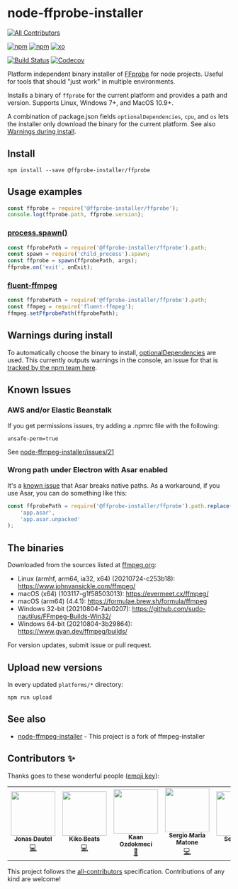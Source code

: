 # node-ffprobe-installer
<!-- ALL-CONTRIBUTORS-BADGE:START - Do not remove or modify this section -->
[![All Contributors](https://img.shields.io/badge/all_contributors-5-orange.svg?style=flat-square)](#contributors-)
<!-- ALL-CONTRIBUTORS-BADGE:END -->

[![npm](https://img.shields.io/npm/dt/@ffprobe-installer/ffprobe.svg?style=flat-square)](https://www.npmjs.com/package/@ffprobe-installer/ffprobe) [![npm](https://img.shields.io/npm/v/@ffprobe-installer/ffprobe.svg?style=flat-square)](https://www.npmjs.com/package/@ffprobe-installer/ffprobe?activeTab=versions) [![xo](https://img.shields.io/badge/code%20style-XO-60CFBE.svg?longCache=true&style=flat-square&logo=)](https://github.com/xojs/xo)

[![Build Status](https://img.shields.io/github/workflow/status/SavageCore/node-ffprobe-installer/test)](https://github.com/SavageCore/node-ffprobe-installer/actions/workflows/npm-test.yml) [![Codecov](https://img.shields.io/codecov/c/github/SavageCore/node-ffprobe-installer.svg?style=flat-square)](https://codecov.io/gh/SavageCore/node-ffprobe-installer/)

Platform independent binary installer of [FFprobe](https://ffmpeg.org/) for node projects. Useful for tools that should "just work" in multiple environments.

Installs a binary of `ffprobe` for the current platform and provides a path and version. Supports Linux, Windows 7+, and MacOS 10.9+.

A combination of package.json fields `optionalDependencies`, `cpu`, and `os` lets the installer only download the binary for the current platform. See also [Warnings during install](https://github.com/SavageCore/node-ffprobe-installer/blob/master/README.md#warnings-during-install).

## Install

    npm install --save @ffprobe-installer/ffprobe

## Usage examples

```javascript
const ffprobe = require('@ffprobe-installer/ffprobe');
console.log(ffprobe.path, ffprobe.version);
```

### [process.spawn()](https://nodejs.org/api/child_process.html#child_process_child_process_spawn_command_args_options)

```javascript
const ffprobePath = require('@ffprobe-installer/ffprobe').path;
const spawn = require('child_process').spawn;
const ffprobe = spawn(ffprobePath, args);
ffprobe.on('exit', onExit);
```

### [fluent-ffmpeg](https://github.com/fluent-ffmpeg/node-fluent-ffmpeg)

```javascript
const ffprobePath = require('@ffprobe-installer/ffprobe').path;
const ffmpeg = require('fluent-ffmpeg');
ffmpeg.setFfprobePath(ffprobePath);
```

## Warnings during install

To automatically choose the binary to install, [optionalDependencies](https://docs.npmjs.com/files/package.json#optionaldependencies) are used. This currently outputs warnings in the console, an issue for that is [tracked by the npm team here](https://github.com/npm/npm/issues/9567).

## Known Issues

### AWS and/or Elastic Beanstalk

If you get permissions issues, try adding a .npmrc file with the following:

    unsafe-perm=true

See [node-ffmpeg-installer/issues/21](https://github.com/kribblo/node-ffmpeg-installer/issues/21)

### Wrong path under Electron with Asar enabled

It's a [known issue](https://github.com/electron-userland/electron-packager/issues/740) that Asar breaks native paths. As a workaround, if you use Asar, you can do something like this:

```javascript
const ffprobePath = require('@ffprobe-installer/ffprobe').path.replace(
	'app.asar',
	'app.asar.unpacked'
);
```

## The binaries

Downloaded from the sources listed at [ffmpeg.org](https://ffmpeg.org/download.html):

- Linux (armhf, arm64, ia32, x64) (20210724-c253b18): https://www.johnvansickle.com/ffmpeg/
- macOS (x64) (103117-g1f58503013): https://evermeet.cx/ffmpeg/
- macOS (arm64) (4.4.1): https://formulae.brew.sh/formula/ffmpeg
- Windows 32-bit (20210804-7ab0207): https://github.com/sudo-nautilus/FFmpeg-Builds-Win32/
- Windows 64-bit (20210804-3b29864): https://www.gyan.dev/ffmpeg/builds/

For version updates, submit issue or pull request.

## Upload new versions

In every updated `platforms/*` directory:

    npm run upload

## See also

- [node-ffmpeg-installer](https://www.npmjs.com/package/@ffmpeg-installer/ffmpeg) - This project is a fork of ffmpeg-installer

## Contributors ✨

Thanks goes to these wonderful people ([emoji key](https://allcontributors.org/docs/en/emoji-key)):

<!-- ALL-CONTRIBUTORS-LIST:START - Do not remove or modify this section -->
<!-- prettier-ignore-start -->
<!-- markdownlint-disable -->
<table>
  <tr>
    <td align="center"><a href="https://jonasdautel.dev"><img src="https://avatars3.githubusercontent.com/u/16684499?v=4?s=100" width="100px;" alt=""/><br /><sub><b>Jonas Dautel</b></sub></a><br /><a href="https://github.com/SavageCore/node-ffprobe-installer/commits?author=SNRSE" title="Code">💻</a></td>
    <td align="center"><a href="https://kikobeats.com"><img src="https://avatars2.githubusercontent.com/u/2096101?v=4?s=100" width="100px;" alt=""/><br /><sub><b>Kiko Beats</b></sub></a><br /><a href="https://github.com/SavageCore/node-ffprobe-installer/commits?author=Kikobeats" title="Code">💻</a></td>
    <td align="center"><a href="https://github.com/kaandok"><img src="https://avatars0.githubusercontent.com/u/472836?v=4?s=100" width="100px;" alt=""/><br /><sub><b>Kaan Ozdokmeci</b></sub></a><br /><a href="https://github.com/SavageCore/node-ffprobe-installer/commits?author=kaandok" title="Documentation">📖</a></td>
    <td align="center"><a href="https://github.com/sw360cab"><img src="https://avatars0.githubusercontent.com/u/777866?v=4?s=100" width="100px;" alt=""/><br /><sub><b>Sergio Maria Matone</b></sub></a><br /><a href="https://github.com/SavageCore/node-ffprobe-installer/commits?author=sw360cab" title="Code">💻</a></td>
    <td align="center"><a href="https://github.com/xemle"><img src="https://avatars.githubusercontent.com/u/261850?v=4?s=100" width="100px;" alt=""/><br /><sub><b>Sebastian</b></sub></a><br /><a href="https://github.com/SavageCore/node-ffprobe-installer/commits?author=xemle" title="Code">💻</a></td>
  </tr>
</table>

<!-- markdownlint-restore -->
<!-- prettier-ignore-end -->

<!-- ALL-CONTRIBUTORS-LIST:END -->

This project follows the [all-contributors](https://github.com/all-contributors/all-contributors) specification. Contributions of any kind are welcome!
